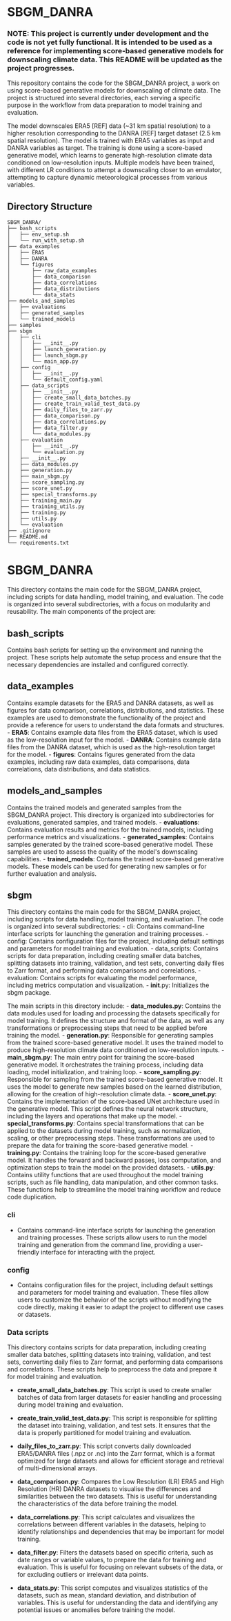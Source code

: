 # SBGM_DANRA

### NOTE: This project is currently under development and the code is not yet fully functional. It is intended to be used as a reference for implementing score-based generative models for downscaling climate data. This README will be updated as the project progresses.


This repository contains the code for the SBGM_DANRA project, a work on using score-based generative models for downscaling of climate data. The project is structured into several directories, each serving a specific purpose in the workflow from data preparation to model training and evaluation.

The model downscales ERA5 [REF] data (~31 km spatial resolution) to a higher resolution corresponding to the DANRA [REF] target dataset (2.5 km spatial resolution). The model is trained with ERA5 variables as input and DANRA variables as target. The training is done using a score-based generative model, which learns to generate high-resolution climate data conditioned on low-resolution inputs. 
Multiple models have been trained, with different LR conditions to attempt a downscaling closer to an emulator, attempting to capture dynamic meteorological processes from various variables.

<!-- Examples of the generated samples can be found in the `models_and_samples/generated_samples` directory, and the trained models are stored in the `models_and_samples/trained_models` directory.

To run the code, you will need to set up the environment as described in the `requirements.txt` or `environment.yml` files. The project is structured to facilitate easy data handling, model training, and evaluation.
For training the model, you can use the scripts in the `scripts/model_runs` directory. The evaluation of the model can be done using the scripts in the `scripts/evaluation` directory. -->


## Directory Structure
```
SBGM_DANRA/
├── bash_scripts
│   ├── env_setup.sh
│   └── run_with_setup.sh
├── data_examples
│   ├── ERA5
│   ├── DANRA
│   └── figures
│       ├── raw_data_examples
│       ├── data_comparison
│       ├── data_correlations
│       ├── data_distributions
│       └── data_stats
├── models_and_samples
│   ├── evaluations
│   ├── generated_samples
│   └── trained_models
├── samples
├── sbgm
│   ├── cli
│   │   ├── __init__.py
│   │   ├── launch_generation.py
│   │   ├── launch_sbgm.py
│   │   └── main_app.py
│   ├── config
│   │   ├── __init__.py
│   │   └── default_config.yaml
│   ├── data_scripts
│   │   ├── __init__.py
│   │   ├── create_small_data_batches.py
│   │   ├── create_train_valid_test_data.py
│   │   ├── daily_files_to_zarr.py
│   │   ├── data_comparison.py
│   │   ├── data_correlations.py
│   │   ├── data_filter.py
│   │   └── data_modules.py
│   ├── evaluation
│   │   ├── __init__.py
│   │   └── evaluation.py
│   ├── __init__.py
│   ├── data_modules.py
│   ├── generation.py
│   ├── main_sbgm.py
│   ├── score_sampling.py
│   ├── score_unet.py
│   ├── special_transforms.py
│   ├── training_main.py
│   ├── training_utils.py
│   ├── training.py
│   ├── utils.py
│   └── evaluation
├── .gitignore
├── README.md
└── requirements.txt
```

# SBGM_DANRA
This directory contains the main code for the SBGM_DANRA project, including scripts for data handling, model training, and evaluation. The code is organized into several subdirectories, with a focus on modularity and reusability. The main components of the project are:

## bash_scripts
Contains bash scripts for setting up the environment and running the project. These scripts help automate the setup process and ensure that the necessary dependencies are installed and configured correctly.

## data_examples
Contains example datasets for the ERA5 and DANRA datasets, as well as figures for data comparison, correlations, distributions, and statistics. These examples are used to demonstrate the functionality of the project and provide a reference for users to understand the data formats and structures.
    - **ERA5**: Contains example data files from the ERA5 dataset, which is used as the low-resolution input for the model.
    - **DANRA**: Contains example data files from the DANRA dataset, which is used as the high-resolution target for the model.
    - **figures**: Contains figures generated from the data examples, including raw data examples, data comparisons, data correlations, data distributions, and data statistics. 

## models_and_samples
Contains the trained models and generated samples from the SBGM_DANRA project. This directory is organized into subdirectories for evaluations, generated samples, and trained models.
    - **evaluations**: Contains evaluation results and metrics for the trained models, including performance metrics and visualizations.
    - **generated_samples**: Contains samples generated by the trained score-based generative model. These samples are used to assess the quality of the model's downscaling capabilities.
    - **trained_models**: Contains the trained score-based generative models. These models can be used for generating new samples or for further evaluation and analysis.


## sbgm
This directory contains the main code for the SBGM_DANRA project, including scripts for data handling, model training, and evaluation. The code is organized into several subdirectories:
    - cli: Contains command-line interface scripts for launching the generation and training processes.
    - config: Contains configuration files for the project, including default settings and parameters for model training and evaluation.
    - data_scripts: Contains scripts for data preparation, including creating smaller data batches, splitting datasets into training, validation, and test sets, converting daily files to Zarr format, and performing data comparisons and correlations.
    - evaluation: Contains scripts for evaluating the model performance, including metrics computation and visualization.
    - __init__.py: Initializes the sbgm package.


The main scripts in this directory include:
    - **data_modules.py**: Contains the data modules used for loading and processing the datasets specifically for model training. It defines the structure and format of the data, as well as any transformations or preprocessing steps that need to be applied before training the model.
    - **generation.py**: Responsible for generating samples from the trained score-based generative model. It uses the trained model to produce high-resolution climate data conditioned on low-resolution inputs.
    - **main_sbgm.py**: The main entry point for training the score-based generative model. It orchestrates the training process, including data loading, model initialization, and training loop.
    - **score_sampling.py**: Responsible for sampling from the trained score-based generative model. It uses the model to generate new samples based on the learned distribution, allowing for the creation of high-resolution climate data.
    - **score_unet.py**: Contains the implementation of the score-based UNet architecture used in the generative model. This script defines the neural network structure, including the layers and operations that make up the model.
    - **special_transforms.py**: Contains special transformations that can be applied to the datasets during model training, such as normalization, scaling, or other preprocessing steps. These transformations are used to prepare the data for training the score-based generative model.
    - **training.py**: Contains the training loop for the score-based generative model. It handles the forward and backward passes, loss computation, and optimization steps to train the model on the provided datasets.
    - **utils.py**: Contains utility functions that are used throughout the model training scripts, such as file handling, data manipulation, and other common tasks. These functions help to streamline the model training workflow and reduce code duplication.



### cli
- Contains command-line interface scripts for launching the generation and training processes. These scripts allow users to run the model training and generation from the command line, providing a user-friendly interface for interacting with the project.

### config
- Contains configuration files for the project, including default settings and parameters for model training and evaluation. These files allow users to customize the behavior of the scripts without modifying the code directly, making it easier to adapt the project to different use cases or datasets.

### Data scripts
This directory contains scripts for data preparation, including creating smaller data batches, splitting datasets into training, validation, and test sets, converting daily files to Zarr format, and performing data comparisons and correlations. These scripts help to preprocess the data and prepare it for model training and evaluation.

- **create_small_data_batches.py**: This script is used to create smaller batches of data from larger datasets for easier handling and processing during model training and evaluation.

- **create_train_valid_test_data.py**: This script is responsible for splitting the dataset into training, validation, and test sets. It ensures that the data is properly partitioned for model training and evaluation.

- **daily_files_to_zarr.py**: This script converts daily downloaded ERA5/DANRA files (.npz or .nc) into the Zarr format, which is a format optimized for large datasets and allows for efficient storage and retrieval of multi-dimensional arrays.

- **data_comparison.py**: Compares the Low Resolution (LR) ERA5 and High Resolution (HR) DANRA datasets to visualise the differences and similarities between the two datasets. This is useful for understanding the characteristics of the data before training the model. 

- **data_correlations.py**: This script calculates and visualizes the correlations between different variables in the datasets, helping to identify relationships and dependencies that may be important for model training.

- **data_filter.py**: Filters the datasets based on specific criteria, such as date ranges or variable values, to prepare the data for training and evaluation. This is useful for focusing on relevant subsets of the data, or for excluding outliers or irrelevant data points.

- **data_stats.py**: This script computes and visualizes statistics of the datasets, such as mean, standard deviation, and distribution of variables. This is useful for understanding the data and identifying any potential issues or anomalies before training the model.


<!-- 
### evaluation
- Contains scripts for evaluating the model performance, including metrics computation and visualization. These scripts help to assess the quality of the generated samples and the effectiveness of the model in downscaling climate data.
 -->

<!-- ## model_runs

### data_modules.py
- Contains the data modules used for loading and processing the datasets specifically for model training. It defines the structure and format of the data, as well as any transformations or preprocessing steps that need to be applied before training the model.

### generation.py
- This script is responsible for generating samples from the trained score-based generative model. It uses the trained model to produce high-resolution climate data conditioned on low-resolution inputs.

### launch_generation.py
- This script is used to launch the generation process, which involves running the generation script with the appropriate parameters and configurations. It sets up the environment and initiates the sample generation from the trained model.

### launch_sbgm.py
- This script is used to launch the training of the score-based generative model (SBGM). It sets up the environment, loads the data, and initiates the training process with the specified parameters and configurations.

### main_sbgm.py
- The main entry point for training the score-based generative model. It orchestrates the training process, including data loading, model initialization, and training loop. This script is typically run to start the model training.

### score_sampling.py
- This script is responsible for sampling from the trained score-based generative model. It uses the model to generate new samples based on the learned distribution, allowing for the creation of high-resolution climate data.

### score_unet.py
- Contains the implementation of the score-based UNet architecture used in the generative model. This script defines the neural network structure, including the layers and operations that make up the model.

### special_transforms.py
- Contains special transformations that can be applied to the datasets during model training, such as normalization, scaling, or other preprocessing steps. These transformations are used to prepare the data for training the score-based generative model.

### test_data_transformations.py
- This script tests the data transformations applied to the datasets to ensure that they are correctly formatted and ready for model training. It checks for any issues or errors in the data transformation process.

### training.py
- This script contains the training loop for the score-based generative model. It handles the forward and backward passes, loss computation, and optimization steps to train the model on the provided datasets.

### utils.py
- Contains utility functions that are used throughout the model training scripts, such as file handling, data manipulation, and other common tasks. These functions help to streamline the model training workflow and reduce code duplication.

## evaluation -->